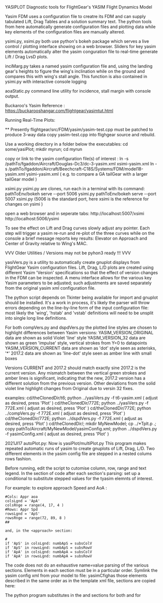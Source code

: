 YASIPLOT  Diagnostic tools for FlightGear's YASIM Flight Dynamics Model

  Yasim FDM uses a configuration file to creatre its FDM and can supply tabulated
Lift, Drag Tables and a solution summary text. The python tools from here automatically
generate configuration files and plotting data while key elements of the configuration 
files are manually altered. 

  ysimi.py, xsimi.py  both use python's bokeh package which serves a live control / plotting
interface showing on a web browser.  Sliders for key yasim elements automatically alter
the yasim conguration file to real-time generate Lift / Drag LvsD plots. 

  inciMarg.py takes a named yasim configuration file and, using the landing gear's heights 
to figure the wing's inclination while on the ground and compares this with wing's stall angle.
This function is also contained in ysimi.py with interactive console logging

  aoaStatic.py command line utility for incidence, stall margin with console output. 
  
  
  Buckaroo's Yasim Reference : 
https://buckarooshangar.com/flightgear/yasimtut.html  


  Running Real-Time Plots:
  
  ** Presently flightgear/src/FDM/yasim/yasim-test.cpp must be patched to produce 3-way data
copy yasim-test.cpp into flighgear source and rebuild.
  
  Use a working directory in a folder below the executables: 
cd some/yasiPlot; mkdir myrun; cd myrun

  copy or link to the yasim configuration file(s) of interest :
ln -s /pathTo/fgaddon/Aircraft/Douglas-Dc3/dc-3-yasim.xml  xsimi-yasim.xml
ln -s /pathTo/fgaddon/Aircraft/Beechcraft-C18S/Systems/FDM/model18-yasim.xml ysimi-yasim.xml
( e.g. to compare a GA tailGear with a larger tailGear model ) 

  xsimi.py ysimi.py are clones, run each in a terminal with its command: 
pathToEnv/bokeh serve --port 5006 ysimi.py 
pathToEnv/bokeh serve --port 5007 xsimi.py 
(5006 is the standard port,  here xsimi is the reference for changes on ysimi ) 
  
  open a web browser and in seperate tabs: 
http://localhost:5007/xsimi 
http://localhost:5006/ysimi 

  To see the effect on Lift and Drag curves slowly adjust any pointer. Each step will 
trigger a yasim re-run and re-plot of the three curves while on the console a brief message
reports key results: Elevator on Approach  and  Center of Gravity relative to Wing's MAC. 








VVV Older Utilities /  Versions may not be pyhon3 ready   !!!    VVV

yasiVers.py  is a utility to automatically create gnuplot displays from FlightGear Yasim
  configuration files. Lift, Drag, L/D plots are created using different Yasim 'Version' 
 specifications so that the effect of version changes in the FDM can be inspected. 
 A menu interface allows for the various key Yasim parameters to be adjusted; such adjustments
 are saved separately from the original yasim xml configuration file. 

The python script depends on Tkinter being available for import and gnuplot should be installed.
 It's a work in process, it's likely the parser will throw errors depending on the line-by-line 
 form of the input configuration file: most likely the 'wing', 'hstab' and 'vstab' definitions
 will need to be unsplit into single long line definitions. 
 
For both compVers.py and dspdVers.py the plotted line styles are chosen to highlight differences
  between Yasim versions: 
  YASIM_VERSION_ORIGINAL data are shown as solid Violet 'line' style 
  YASIM_VERSION_32       data are shown as green 'impulse' style, vertical strokes from Y=0 to datapoints
  YASIM_VERSION_CURRENT  data are shown as 'dot' style seen as asterisks, '*'
  2017.2                 data are shown as 'line-dot' style seen as amber line with small boxes
  
  Versions CURRENT and 2017.2 should match exactly sine 2017.2 is the current version. Any mismatch 
  between the vertical green strokes and amber lines is significant, indicating that the new, 2017.2
  version has a different solution from the previous version. Other deviations from the solid violet line
  highlight changes from Original due to versin 32 fixes. 
 
examples: 
  cd/theClonedDir/t6;    python ../yasiVers.py -f t6-yasim.xml    ( adjust as desired, press 'Plot' ) 
  cd/theClonedDir/772E;  python ../yasiVers.py -f 772E.xml        ( adjust as desired, press 'Plot' ) 
  cd/theClonedDir/772E;  python ../compVers.py -f 772E.xml        ( adjust as desired, press 'Plot' ) 
  cd/theClonedDir/772E;  python ../dspdVers.py -f 772E.xml        ( adjust as desired, press 'Plot' ) 
  cd/theClonedDir/; mkdir MyNewModel; cp ../*Tplt.p .; copy pathTo/Aircraft/MyNewModel/yasimConfig.xml; 
                         python ../dspdVers.py -f yasimConfig.xml ( adjust as desired, press 'Plot' ) 

<!-- autoPlot.py  -->
<!-- multiPlot.py  -->
 2021Jl17 autoPlot.py: Now is yasiPlot/multiPlot.py
 This program makes repeated automatic runs of yasim to create gnuplots of Lift, Drag, L/D.
Two different elements in the yasim config file are stepped in a nested colums rows fashion.  

  Before running, edit the script to cutomise column, row, range and text legend.
In the section of code after each section's parsing: set up a conditional to substitute 
stepped values for the tyasim elemnts of interest. 

For example: to explore approach Speed and AoA :
  
    #Cols: Appr aoa  
    colsLgnd = 'ApA'
    colsRnge = range(4, 17, 4 )
    #Rows: Appr Spd  
    rowsLgnd = 'ApS'
    rowsRnge = range(72, 89, 8 )
    ##
    
    and, in the <approach> section: 
 
    # 
    if 'ApS' in colsLgnd: numbApS = subsColV
    if 'ApS' in rowsLgnd: numbApS = subsRowV
    if 'ApA' in colsLgnd: numbApA = subsColV
    if 'ApA' in rowsLgnd: numbApA = subsRowV

 The code does not do an exhaustive name=value parsing of the various sections. Elements 
in each section must be in a particular order. Symlink the yasim config xml from your 
model to file: yasimCfighas those elements described in the same order as in the template xml file, sections are
copied here:   
 
  <wing x="-2.755"     y="0.5"    z="-0.53"     taper="0.48" incidence="4.00" twist="-3"
    length="4.3" chord="2.25" sweep="-2.0" dihedral="6.00" camber="0.068" idrag="0.95">
    <stall aoa="15" width="18.0" peak="1.5"/>
    <flap0 start="0.00" end="0.54" lift="1.1" drag="1.7"/>

  <hstab x="-7.0" y="0.0" z="0.31" taper="0.72"
        length="1.72" chord="1.06" sweep="0" dihedral="30" >
    <stall aoa="24.0" width="4.0" peak="1.5"/>
    <flap0 start="0.05" end="1.0" lift="2.25" drag="1.7" />
    
 The python program substitutes in the <stall> and <flap0> sections for both <wing> and
 for <hstab>    



